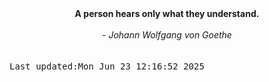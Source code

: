 
<div align="center"><b><span>A person hears only what they understand.</span></b><br><br><i> - Johann Wolfgang von Goethe</i></div>
<br><br><kbd>Last updated:Mon Jun 23 12:16:52 2025</kbd>